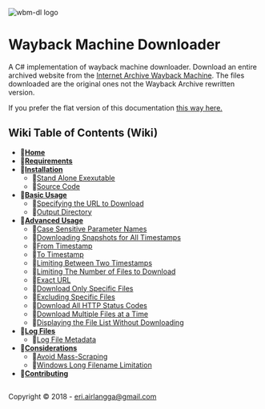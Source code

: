 ﻿![wbm-dl logo](wbm-dl.png "wbm-dl logo") 
# Wayback Machine Downloader
A C# implementation of wayback machine downloader.  Download an entire archived website from the [Internet Archive Wayback Machine](http://web.archive.org/).  The files downloaded are the original ones not the Wayback Archive rewritten version.

If you prefer the flat version of this documentation [this way here.](https://github.com/erlange/wbm-dl/blob/master/README.flat.md)



## Wiki Table of Contents (Wiki)

* 📁[**Home**](https://github.com/erlange/wbm-dl/wiki)
* 📁[**Requirements**](https://github.com/erlange/wbm-dl/wiki/02.-Requirements#requirements)
* 📂[**Installation**](https://github.com/erlange/wbm-dl/wiki/03.-Installation#installation)
  * 📄[Stand Alone Exexutable](https://github.com/erlange/wbm-dl/wiki/03.-Installation#Stand-Alone-Exexutable)
  * 📄[Source Code](https://github.com/erlange/wbm-dl/wiki/03.-Installation#Source-Code)
* 📂[**Basic Usage**](https://github.com/erlange/wbm-dl/wiki/04.-Basic-Usage#basic-usage)
  * 📄[Specifying the URL to Download](https://github.com/erlange/wbm-dl/wiki/04.-Basic-Usage#specifying-the-url-to-download)
  * 📄[Output Directory](https://github.com/erlange/wbm-dl/wiki/05.01.-Output-Directory#output-directory)
* 📂[**Advanced Usage**](https://github.com/erlange/wbm-dl/wiki/05.-Advanced-Usage#advanced-usage)
  * 📄[Case Sensitive Parameter Names](https://github.com/erlange/wbm-dl/wiki/05.-Advanced-Usage#case-sensitive-parameter-names)
  * 📄[Downloading Snapshots for All Timestamps](https://github.com/erlange/wbm-dl/wiki/05.02.-Downloading-Snapshots-for-All-Timestamps#downloading-snapshots-for-all-timestamps)
  * 📄[From Timestamp](https://github.com/erlange/wbm-dl/wiki/05.03.-From-Timestamp#from-timestamp)
  * 📄[To Timestamp](https://github.com/erlange/wbm-dl/wiki/05.04.-To-Timestamp#to-timestamp)
  * 📄[Limiting Between Two Timestamps](https://github.com/erlange/wbm-dl/wiki/05.05.-Limiting-Between-Two-Timestamps#limiting-between-two-timestamps)
  * 📄[Limiting The Number of Files to Download](https://github.com/erlange/wbm-dl/wiki/05.06.-Limiting-The-Number-of-Files-to-Download#limiting-the-number-of-files-to-Download)
  * 📄[Exact URL](https://github.com/erlange/wbm-dl/wiki/05.07.-Exact-URL#exact-url)
  * 📄[Download Only Specific Files](https://github.com/erlange/wbm-dl/wiki/05.08.-Download-Only-Specific-Files#download-only-specific-Files)
  * 📄[Excluding Specific Files](https://github.com/erlange/wbm-dl/wiki/05.09.-Excluding-Specific-Files#excluding-specific-files)
  * 📄[Download All HTTP Status Codes](https://github.com/erlange/wbm-dl/wiki/05.10.-Download-All-HTTP-Status-Codes#download-all-http-status-codes)
  * 📄[Download Multiple Files at a Time](https://github.com/erlange/wbm-dl/wiki/05.11.-Download-Multiple-Files-at-a-Time#download-multiple-files-at-a-Time)
  * 📄[Displaying the File List Without Downloading](https://github.com/erlange/wbm-dl/wiki/05.12.-Displaying-the-File-List-Without-Downloading#displaying-the-file-list-Without-downloading)
* 📂[**Log Files**](https://github.com/erlange/wbm-dl/wiki/06.-Log-Files#log-files)
  * 📄[Log File Metadata](https://github.com/erlange/wbm-dl/wiki/06.-Log-Files#log-file-metadata)
* 📂[**Considerations**](https://github.com/erlange/wbm-dl/wiki/07.-Considerations#considerations)
  * 📄[Avoid Mass-Scraping](https://github.com/erlange/wbm-dl/wiki/07.-Considerations#avoid-mass-scraping)
  * 📄[Windows Long Filename Limitation](https://github.com/erlange/wbm-dl/wiki/07.-Considerations#windows-long-filename-limitation)
* 📁[**Contributing**](https://github.com/erlange/wbm-dl/wiki/08.-Contributing#contributing)

## 
Copyright &copy; 2018 - eri.airlangga@gmail.com
